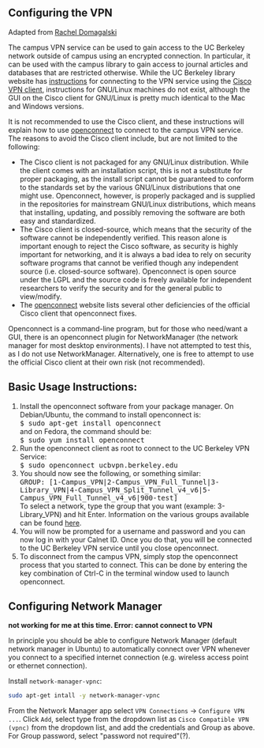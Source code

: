 ## Configuring the VPN

Adapted from [Rachel Domagalski](http://w.astro.berkeley.edu/~domagalski/linux/vpn.html)

The campus VPN service can be used to gain access to the UC Berkeley network
outside of campus using an encrypted connection. In particular, it can be used
with the campus library to gain access to journal articles and databases that
are restricted otherwise. While the UC Berkeley library website has
<a href="http://www.lib.berkeley.edu/Help/vpn.html">instructions</a> for 
connecting to the VPN service using the
<a href="http://ist.berkeley.edu/software-central/cisco-vpn">Cisco VPN client</a>,
instructions for GNU/Linux machines do not exist, although the GUI on the Cisco
client for GNU/Linux is pretty much identical to the Mac and Windows versions.
</p>

<p> It is not recommended to use the Cisco client, and these instructions will
explain how to use
<a href="http://www.infradead.org/openconnect/">openconnect</a> to connect to
the campus VPN service. The reasons to avoid the Cisco client include, but are
not limited to the following: </p>
<ul>
    <li>The Cisco client is not packaged for any GNU/Linux distribution. While
    the client comes with an installation script, this is not a substitute for
    proper packaging, as the install script cannot be guaranteed to conform to
    the standards set by the various GNU/Linux distributions that one might use.
    Openconnect, however, is properly packaged and is supplied in the
    repositories for mainstream GNU/Linux distributions, which means that
    installing, updating, and possibly removing the software are both easy and
    standardized.</li>
    <li>The Cisco client is closed-source, which means that the security of the
    software cannot be independently verified. This reason alone is important
    enough to reject the Cisco software, as security is highly important for
    networking, and it is always a bad idea to rely on security software
    programs that cannot be verified though any independent source (i.e.
    closed-source software). Openconnect is open source under the LGPL and the
    source code is freely available for independent researchers to verify the
    security and for the general public to view/modify.</li>
    <li>The <a href="http://www.infradead.org/openconnect/">openconnect</a>
    website lists several other deficiencies of the official Cisco client that
    openconnect fixes.</li>
</ul>

Openconnect is a command-line program, but for those who need/want a GUI, there
is an openconnect plugin for NetworkManager (the network manager for most
desktop environments). I have not attempted to test this, as I do not use
NetworkManager. Alternatively, one is free to attempt to use the official Cisco
client at their own risk (not recommended).

## Basic Usage Instructions:

<ol>
    <li>Install the openconnect software from your package manager. On
    Debian/Ubuntu, the command to install openconnect is:<br />
    <tt>$ sudo apt-get install openconnect</tt><br />
    and on Fedora, the command should be: <br />
    <tt>$ sudo yum install openconnect</tt></li>
    <li>Run the openconnect client as root to connect to the UC Berkeley VPN
    Service: <br />
    <tt>$ sudo openconnect ucbvpn.berkeley.edu</tt></li>
    <li>You should now see the following, or something similar:<br />
    <tt>GROUP: [1-Campus_VPN|2-Campus_VPN_Full_Tunnel|3-Library_VPN|4-Campus_VPN_Split_Tunnel_v4_v6|5-Campus_VPN_Full_Tunnel_v4_v6|900-test]<br /></tt>
    To select a network, type the group that you want (example: 3-Library_VPN)
    and hit Enter. Information on the various groups available can be found
    <a href="http://www.net.berkeley.edu/vpn/">here</a>.</li>
    <li>You will now be prompted for a username and password and you can now log
    in with your Calnet ID. Once you do that, you will be connected to the UC
    Berkeley VPN service until you close openconnect.</li>
    <li>To disconnect from the campus VPN, simply stop the openconnect process
    that you started to connect. This can be done by entering the key
    combination of Ctrl-C in the terminal window used to launch
    openconnect.</li>
</ol>

## Configuring Network Manager

**not working for me at this time. Error: cannot connect to VPN**

In principle you should be able to configure Network Manager (default network manager in Ubuntu) 
to automatically connect over VPN whenever you connect to a specified internet connection (e.g. 
wireless access point or ethernet connection).  

Install `network-manager-vpnc`:

```bash
sudo apt-get intall -y network-manager-vpnc
```

From the Network Manager app select `VPN Connections` -> `Configure VPN ...`. Click `Add`, 
select type from the dropdown list as `Cisco Compatible VPN (vpnc)` from the dropdown list,
and add the credentials and Group as above.  For Group password, select "password not required"(?). 
